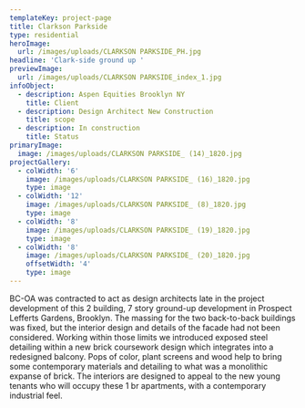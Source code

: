 ```yaml
---
templateKey: project-page
title: Clarkson Parkside
type: residential
heroImage:
  url: /images/uploads/CLARKSON PARKSIDE_PH.jpg
headline: 'Clark-side ground up '
previewImage:
  url: /images/uploads/CLARKSON PARKSIDE_index_1.jpg
infoObject:
  - description: Aspen Equities Brooklyn NY
    title: Client
  - description: Design Architect New Construction
    title: scope
  - description: In construction
    title: Status
primaryImage:
  image: /images/uploads/CLARKSON PARKSIDE_ (14)_1820.jpg
projectGallery:
  - colWidth: '6'
    image: /images/uploads/CLARKSON PARKSIDE_ (16)_1820.jpg
    type: image
  - colWidth: '12'
    image: /images/uploads/CLARKSON PARKSIDE_ (8)_1820.jpg
    type: image
  - colWidth: '8'
    image: /images/uploads/CLARKSON PARKSIDE_ (19)_1820.jpg
    type: image
  - colWidth: '8'
    image: /images/uploads/CLARKSON PARKSIDE_ (20)_1820.jpg
    offsetWidth: '4'
    type: image
---
```

BC-OA was contracted to act as design architects late in the project development of this 2 building, 7 story ground-up development in Prospect Lefferts Gardens, Brooklyn. The massing for the two back-to-back buildings was fixed, but the interior design and details of the facade had not been considered. Working within those limits we introduced exposed steel detailing within a new brick coursework design which integrates into a redesigned balcony. Pops of color, plant screens and wood help to bring some contemporary materials and detailing to what was a monolithic expanse of brick. The interiors are designed to appeal to the new young tenants who will occupy these 1 br apartments, with a contemporary industrial feel.
